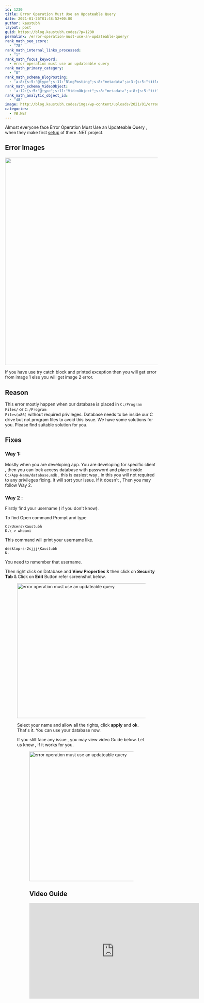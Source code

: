 ```yaml
---
id: 1230
title: Error Operation Must Use an Updateable Query
date: 2021-01-26T01:48:52+00:00
author: kaustubh
layout: post
guid: https://blog.kaustubh.codes/?p=1230
permalink: /error-operation-must-use-an-updateable-query/
rank_math_seo_score:
  - "78"
rank_math_internal_links_processed:
  - "1"
rank_math_focus_keyword:
  - error operation must use an updateable query
rank_math_primary_category:
  - "8"
rank_math_schema_BlogPosting:
  - 'a:8:{s:5:"@type";s:11:"BlogPosting";s:8:"metadata";a:3:{s:5:"title";s:7:"Article";s:4:"type";s:8:"template";s:9:"isPrimary";b:1;}s:8:"headline";s:11:"%seo_title%";s:11:"description";s:17:"%seo_description%";s:13:"datePublished";s:20:"%date(Y-m-dTH:i:sP)%";s:12:"dateModified";s:24:"%modified(Y-m-dTH:i:sP)%";s:5:"image";a:2:{s:5:"@type";s:11:"ImageObject";s:3:"url";s:16:"%post_thumbnail%";}s:6:"author";a:2:{s:5:"@type";s:6:"Person";s:4:"name";s:6:"%name%";}}'
rank_math_schema_VideoObject:
  - 'a:12:{s:5:"@type";s:11:"VideoObject";s:8:"metadata";a:8:{s:5:"title";s:5:"Video";s:4:"type";s:8:"template";s:9:"shortcode";s:15:"s-600f77d593129";s:9:"isPrimary";b:0;s:23:"reviewLocationShortcode";s:24:"[rank_math_rich_snippet]";s:8:"category";s:12:"%categories%";s:4:"tags";s:6:"%tags%";s:15:"isAutoGenerated";b:1;}s:4:"name";s:11:"%seo_title%";s:11:"description";s:17:"%seo_description%";s:10:"uploadDate";s:20:"%date(Y-m-dTH:i:sP)%";s:12:"thumbnailUrl";s:16:"%post_thumbnail%";s:8:"embedUrl";s:56:"https://www.youtube.com/embed/HTi93cg_Z_k?feature=oembed";s:10:"contentUrl";s:0:"";s:8:"duration";s:0:"";s:5:"width";s:0:"";s:6:"height";s:0:"";s:16:"isFamilyFriendly";b:1;}'
rank_math_analytic_object_id:
  - "48"
image: http://blog.kaustubh.codes/imgs/wp-content/uploads/2021/01/error-operation-must-use-an-updateable-query-1.png
categories:
  - VB.NET
---
```

Almost everyone face Error Operation Must Use an Updateable Query , when they make first <a aria-label="setup (opens in a new tab)" href="https://blog.kaustubh.codes/how-to-make-setup-file-in-vb-net/" target="_blank" rel="noreferrer noopener" class="rank-math-link">setup</a> of there .NET project.

## Error Images<figure class="wp-block-image size-large">

<img loading="lazy" width="1024" height="683" src="http://blog.kaustubh.codes/imgs/wp-content/uploads/2021/01/error-operation-must-use-an-updateable-query-1024x683.png" alt="" class="wp-image-1233" srcset="https://blog.kaustubh.codes/imgs/wp-content/uploads/2021/01/error-operation-must-use-an-updateable-query-1024x683.png 1024w, https://blog.kaustubh.codes/imgs/wp-content/uploads/2021/01/error-operation-must-use-an-updateable-query-300x200.png 300w, https://blog.kaustubh.codes/imgs/wp-content/uploads/2021/01/error-operation-must-use-an-updateable-query-768x512.png 768w, https://blog.kaustubh.codes/imgs/wp-content/uploads/2021/01/error-operation-must-use-an-updateable-query.png 1080w" sizes="(max-width: 1024px) 100vw, 1024px" /> 

If you have use try catch block and printed exception then you will get error from image 1 else you will get image 2 error.

## Reason

This error mostly happen when our database is placed in <code data-enlighter-language="generic" class="EnlighterJSRAW">C:/Program Files/</code> or <code data-enlighter-language="generic" class="EnlighterJSRAW">C:/Program Files(x86)</code> without required privileges. Database needs to be inside our C drive but not program files to avoid this issue. We have some solutions for you. Please find suitable solution for you. 

## Fixes

### Way 1:

Mostly when you are developing app. You are developing for specific client , then you can lock access database with password and place inside <code data-enlighter-language="generic" class="EnlighterJSRAW">C:/App-Name/database.mdb</code> , this is easiest way , in this you will not required to any privileges fixing. It will sort your issue. If it doesn't , Then you may follow Way 2.

### Way 2 :

Firstly find your username ( if you don't know).

To find Open command Prompt and type

<code data-enlighter-language="generic" class="EnlighterJSRAW">C:\Users\Kaustubh K.\ > whoami</code>

This command will print your username like.

<code data-enlighter-language="generic" class="EnlighterJSRAW">desktop-s-2sjjj\Kaustubh K.</code>

You need to remember that username.

Then right click on Database and **View Properties** & then click on **Security Tab** & Click on **Edit** Button refer screenshot below.<figure class="wp-block-image size-large">

<img loading="lazy" width="874" height="444" src="http://blog.kaustubh.codes/imgs/wp-content/uploads/2021/01/image-27.png" alt="error operation must use an updateable query" class="wp-image-1235" srcset="https://blog.kaustubh.codes/imgs/wp-content/uploads/2021/01/image-27.png 874w, https://blog.kaustubh.codes/imgs/wp-content/uploads/2021/01/image-27-300x152.png 300w, https://blog.kaustubh.codes/imgs/wp-content/uploads/2021/01/image-27-768x390.png 768w" sizes="(max-width: 874px) 100vw, 874px" /> 

Select your name and allow all the rights, click **apply** and **ok**. That's it. You can use your database now.

If you still face any issue , you may view video Guide below. Let us know , if it works for you.<figure class="wp-block-image size-large">

<img loading="lazy" width="820" height="427" src="http://blog.kaustubh.codes/imgs/wp-content/uploads/2021/01/image-28.png" alt="error operation must use an updateable query" class="wp-image-1236" srcset="https://blog.kaustubh.codes/imgs/wp-content/uploads/2021/01/image-28.png 820w, https://blog.kaustubh.codes/imgs/wp-content/uploads/2021/01/image-28-300x156.png 300w, https://blog.kaustubh.codes/imgs/wp-content/uploads/2021/01/image-28-768x400.png 768w" sizes="(max-width: 820px) 100vw, 820px" /> 

## Video Guide

<iframe width="560" height="315" src="https://www.youtube.com/embed/HTi93cg_Z_k" title="YouTube video player" frameborder="0" allow="accelerometer; autoplay; clipboard-write; encrypted-media; gyroscope; picture-in-picture" allowfullscreen></iframe>